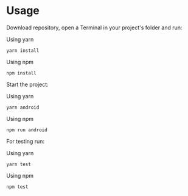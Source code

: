 # Usage

Download repository, open a Terminal in your project's folder and run:

Using yarn

```
yarn install
```

Using npm

```
npm install
```

Start the project:

Using yarn

```
yarn android
```

Using npm

```
npm run android
```

For testing run:

Using yarn

```
yarn test
```

Using npm

```
npm test
```
